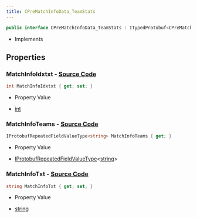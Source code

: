```yaml
---
title: CPreMatchInfoData_TeamStats
---
```


```csharp
public interface CPreMatchInfoData_TeamStats : ITypedProtobuf<CPreMatchInfoData_TeamStats>, INativeHandle
```

- Implements

## Properties

### **MatchInfoIdxtxt** - [Source Code](https://github.com/swiftly-solution/swiftlys2/blob/main/managed/src/SwiftlyS2.Generated/Protobufs/Interfaces/CPreMatchInfoData_TeamStats.cs#L13)

```csharp
int MatchInfoIdxtxt { get; set; }
```

- Property Value

- [int](https://learn.microsoft.com/dotnet/api/system.int32)

### **MatchInfoTeams** - [Source Code](https://github.com/swiftly-solution/swiftlys2/blob/main/managed/src/SwiftlyS2.Generated/Protobufs/Interfaces/CPreMatchInfoData_TeamStats.cs#L19)

```csharp
IProtobufRepeatedFieldValueType<string> MatchInfoTeams { get; }
```

- Property Value

- [IProtobufRepeatedFieldValueType](/docs/api/shared/netmessages/iprotobufrepeatedfieldvaluetype-1)<[string](https://learn.microsoft.com/dotnet/api/system.string)>

### **MatchInfoTxt** - [Source Code](https://github.com/swiftly-solution/swiftlys2/blob/main/managed/src/SwiftlyS2.Generated/Protobufs/Interfaces/CPreMatchInfoData_TeamStats.cs#L16)

```csharp
string MatchInfoTxt { get; set; }
```

- Property Value

- [string](https://learn.microsoft.com/dotnet/api/system.string)

